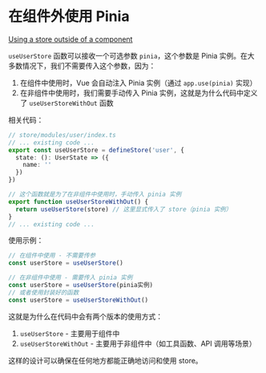 # 在组件外使用 Pinia

[Using a store outside of a component](https://pinia.vuejs.org/core-concepts/outside-component-usage.html)

`useUserStore` 函数可以接收一个可选参数 `pinia`，这个参数是 Pinia 实例。在大多数情况下，我们不需要传入这个参数，因为：

1. 在组件中使用时，Vue 会自动注入 Pinia 实例（通过 `app.use(pinia)` 实现）
2. 在非组件中使用时，我们需要手动传入 Pinia 实例，这就是为什么代码中定义了 `useUserStoreWithOut` 函数

相关代码：

````ts
// store/modules/user/index.ts
// ... existing code ...
export const useUserStore = defineStore('user', {
  state: (): UserState => ({
    name: ''
  })
})

// 这个函数就是为了在非组件中使用时，手动传入 pinia 实例
export function useUserStoreWithOut() {
  return useUserStore(store) // 这里显式传入了 store（pinia 实例）
}
// ... existing code ...
````

使用示例：
```ts
// 在组件中使用 - 不需要传参
const userStore = useUserStore()

// 在非组件中使用 - 需要传入 pinia 实例
const userStore = useUserStore(pinia实例)
// 或者使用封装好的函数
const userStore = useUserStoreWithOut()
```

这就是为什么在代码中会有两个版本的使用方式：
1. `useUserStore` - 主要用于组件中
2. `useUserStoreWithOut` - 主要用于非组件中（如工具函数、API 调用等场景）

这样的设计可以确保在任何地方都能正确地访问和使用 store。
